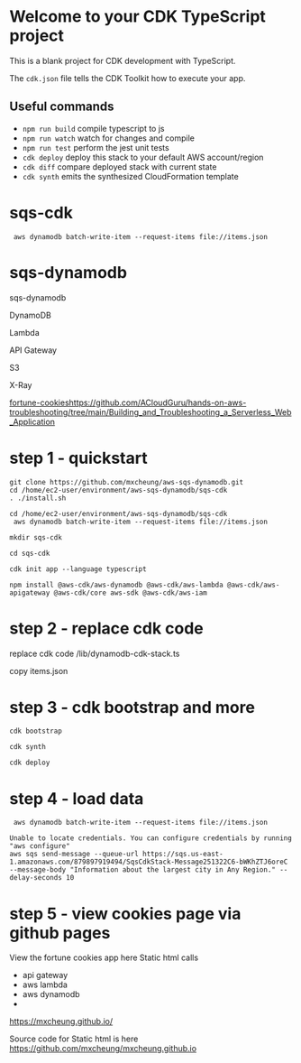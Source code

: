 # Welcome to your CDK TypeScript project

This is a blank project for CDK development with TypeScript.

The `cdk.json` file tells the CDK Toolkit how to execute your app.

## Useful commands

* `npm run build`   compile typescript to js
* `npm run watch`   watch for changes and compile
* `npm run test`    perform the jest unit tests
* `cdk deploy`      deploy this stack to your default AWS account/region
* `cdk diff`        compare deployed stack with current state
* `cdk synth`       emits the synthesized CloudFormation template


# sqs-cdk


```
 aws dynamodb batch-write-item --request-items file://items.json
```

# sqs-dynamodb
sqs-dynamodb

DynamoDB

Lambda

API Gateway

S3

X-Ray


[fortune-cookies](https://github.com/ACloudGuru/hands-on-aws-troubleshooting/tree/main/Building_and_Troubleshooting_a_Serverless_Web_Application)https://github.com/ACloudGuru/hands-on-aws-troubleshooting/tree/main/Building_and_Troubleshooting_a_Serverless_Web_Application

# step 1 - quickstart

```
git clone https://github.com/mxcheung/aws-sqs-dynamodb.git
cd /home/ec2-user/environment/aws-sqs-dynamodb/sqs-cdk
. ./install.sh

```

```
cd /home/ec2-user/environment/aws-sqs-dynamodb/sqs-cdk
 aws dynamodb batch-write-item --request-items file://items.json
```


```
mkdir sqs-cdk

cd sqs-cdk

cdk init app --language typescript

npm install @aws-cdk/aws-dynamodb @aws-cdk/aws-lambda @aws-cdk/aws-apigateway @aws-cdk/core aws-sdk @aws-cdk/aws-iam
```

# step 2 - replace cdk code

replace cdk  code /lib/dynamodb-cdk-stack.ts

copy items.json

# step 3 - cdk bootstrap and more

```
cdk bootstrap

cdk synth

cdk deploy
```

# step 4 - load data

```
 aws dynamodb batch-write-item --request-items file://items.json
```


```
Unable to locate credentials. You can configure credentials by running "aws configure"
aws sqs send-message --queue-url https://sqs.us-east-1.amazonaws.com/879897919494/SqsCdkStack-Message251322C6-bWKhZTJ6oreC --message-body "Information about the largest city in Any Region." --delay-seconds 10
```

# step 5 - view cookies page via github pages
View the fortune cookies app here
Static html calls 
   * api gateway
   * aws lambda
   * aws dynamodb
   * 
https://mxcheung.github.io/


Source code for Static html is here
https://github.com/mxcheung/mxcheung.github.io
